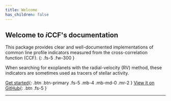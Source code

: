 ```yaml
---
title: Welcome
has_children: false
---
```


<h2>Welcome to <i>i</i>CCF's documentation</h2>


This package provides clear and well-documented implementations
of common line profile indicators 
measured from the cross-correlation function (CCF).
{: .fs-5 .fw-300 }

When searching for exoplanets with the radial-velocity (RV) method,
these indicators are sometimes used as tracers of stellar activity.

[Get started](#){: .btn .btn-primary .fs-5 .mb-4 .mb-md-0 .mr-2 }
[View it on GitHub](https://github.com/j-faria/iCCF){: .btn .fs-5 }

---